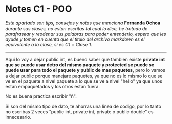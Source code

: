 # Notes C1 - POO

*Este apartado son tips, consejos y notas que menciona* **Fernanda Ochoa** *durante sus clases, no estan escritas tal cual lo dice, he tratado de parafrasear y reodenar sus palabras para poder entenderlo, espero que les ayude y tomen en cuenta que el titulo del archivo markdown es el equivalente a la clase, si es C1 = Clase 1.*



---



Aquí lo voy a dejar public int, es bueno saber que tambien existe **private int que se puede usar detro del mismo paquete y protected se puede se puede usar para todo el paquete y public de mas paquetes,** pero lo vamos a dejar public porque manejare paquetes, ya que no es lo mismo lo que se ve en el paquete a nivel paquete a lo que se ve a nivel "hello" ya que unos estan empaquetados y los otros estan fuera.

[](https://github.com/CarIosLopez/POO/blob/main/Notes/Images/public%20int.png)

No es buena practica escribir "ñ".

Si son del mismo tipo de dato, te ahorras una linea de codigo, por lo tanto no escribas 2 veces "public int, private int, private o public double" es innecesario.
